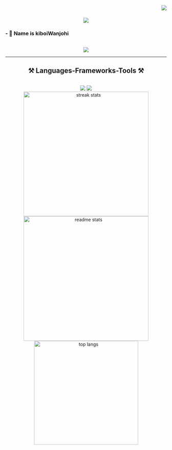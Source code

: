 <img align="right" src="https://visitor-badge.laobi.icu/badge?page_id=kiboiWanjohi.kiboiWanjohi" />

<h1 align="center">
    <img src="https://readme-typing-svg.herokuapp.com/?font=Righteous&size=35&center=true&vCenter=true&width=500&height=70&duration=4000&lines=Hi+There!+👋;+I'm+kiboiWanjohi!;" />
</h1>

<h3>- 👋 Name is kiboiWanjohi</h3>

<br/>

<div align="center"> 
  <a href="https://www.linkedin.com/in/sammy-wanjohi-kiboi/" target="_blank">
    <img src="https://img.shields.io/badge/LinkedIn-0077B5?style=for-the-badge&logo=linkedin&logoColor=white" target="_blank" />
  </a>
</div>

 <hr/>
 
<h2 align="center">⚒️ Languages-Frameworks-Tools ⚒️</h2>
<br/>
<div align="center">
    <img src="https://skillicons.dev/icons?i=python,tensorflow,react,linux,kali,arduino,html,css,vscode,github,figma,git" />
    <img src="https://skillicons.dev/icons?i=nodejs,python,js,cpp,express,firebase,c,nextjs,latex,mysql,neovim" /><br>
</div>

<div align=center>
  <img width=390 src="https://github-readme-streak-stats-kiboiWanjohi.vercel.app/?user=kiboiWanjohi&count_private=true&theme=react&border_radius=10" alt="streak stats"/>
  <img width=390 src="https://github-readme-stats-kiboiWanjohi.vercel.app/api?username=kiboiWanjohi&count_private=true&show_icons=true&theme=react&rank_icon=github&border_radius=10" alt="readme stats" />
  <br/>
  <img width=325 align="center" src="https://github-readme-stats-kiboiWanjohi.vercel.app/api/top-langs/?username=kiboiWanjohi&hide=HTML&langs_count=8&layout=compact&theme=react&border_radius=10&size_weight=0.5&count_weight=0.5&exclude_repo=github-readme-stats" alt="top langs" />
</div>

</div>

<!---
kiboiWanjohi/kiboiWanjohi is a ✨ special ✨ repository because its `README.md` (this file) appears on your GitHub profile.
You can click the Preview link to take a look at your changes.
--->

